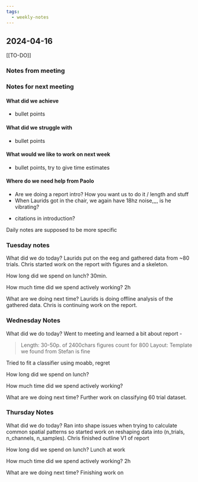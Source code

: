 ```yaml
---
tags:
  - weekly-notes
---
```

## 2024-04-16
[[TO-DO]]
### Notes from meeting

### Notes for next meeting
#### What did we achieve
* bullet points
#### What did we struggle with
* bullet points

#### What would we like to work on next week
* bullet points, try to give time estimates

#### Where do we need help from Paolo
* Are we doing a report intro? How you want us to do it / length and stuff
* When Laurids got in the chair, we again have 18hz noise,,,, is he vibrating?

- citations in introduction?


Daily notes are supposed to be more specific
### Tuesday notes
What did we do today?
Laurids put on the eeg and gathered data from ~80 trials.
Chris started work on the report with figures and a skeleton.

How long did we spend on lunch?
30min.

How much time did we spend actively working?
2h

What are we doing next time?
Laurids is doing offline analysis of the gathered data. 
Chris is continuing work on the report.

### Wednesday Notes
What did we do today?
Went to meeting and learned a bit about report - 
> Length: 30-50p. of 2400chars figures count for 800
> Layout: Template we found from Stefan is fine

Tried to fit a classifier using moabb, regret

How long did we spend on lunch?


How much time did we spend actively working?


What are we doing next time?
Further work on classifying 60 trial dataset.

### Thursday Notes
What did we do today?
Ran into shape issues when trying to calculate common spatial patterns so started work on reshaping data into (n_trials, n_channels, n_samples).
Chris finished outline V1 of report 

How long did we spend on lunch?
Lunch at work

How much time did we spend actively working?
2h

What are we doing next time?
Finishing work on 